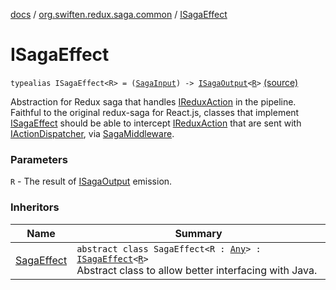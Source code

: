 [docs](../index.md) / [org.swiften.redux.saga.common](index.md) / [ISagaEffect](./-i-saga-effect.md)

# ISagaEffect

`typealias ISagaEffect<R> = (`[`SagaInput`](-saga-input/index.md)`) -> `[`ISagaOutput`](-i-saga-output/index.md)`<`[`R`](-i-saga-effect.md#R)`>` [(source)](https://github.com/protoman92/KotlinRedux/tree/master/common/common-saga/src/main/kotlin/org/swiften/redux/saga/common/CommonSaga.kt#L25)

Abstraction for Redux saga that handles [IReduxAction](../org.swiften.redux.core/-i-redux-action.md) in the pipeline. Faithful to the original
redux-saga for React.js, classes that implement [ISagaEffect](./-i-saga-effect.md) should be able to intercept
[IReduxAction](../org.swiften.redux.core/-i-redux-action.md) that are sent with [IActionDispatcher](../org.swiften.redux.core/-i-action-dispatcher.md), via [SagaMiddleware](-saga-middleware/index.md).

### Parameters

`R` - The result of [ISagaOutput](-i-saga-output/index.md) emission.

### Inheritors

| Name | Summary |
|---|---|
| [SagaEffect](-saga-effect/index.md) | `abstract class SagaEffect<R : `[`Any`](https://kotlinlang.org/api/latest/jvm/stdlib/kotlin/-any/index.html)`> : `[`ISagaEffect`](./-i-saga-effect.md)`<`[`R`](-saga-effect/index.md#R)`>`<br>Abstract class to allow better interfacing with Java. |
